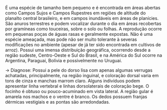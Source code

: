 ﻿É uma espécie de tamanho bem pequeno e é encontrada em áreas abertas como Campos Sujos e Campos Rupestres em regiões de altitude do planalto central brasileiro, e em campos inundáveis em áreas de planícies. São anuros terrestres e podem vocalizar durante o dia em áreas recobertas por gramíneas como touceiras, sobre o solo ou folhas. A reprodução ocorre em pequenas poças de águas rasas e geralmente expostas.
Não é uma espécie ameaçada, mas pode não ser muito tolerante à severas modificações no ambiente (apesar de já ter sido encontrada em cultivos de arroz). Possui uma imensa distribuição geográfica, ocorrendo desde a região sudeste, Centro-Oeste e Sul do Brasil, e na América do Sul ocorre na Argentina, Paraguai, Bolívia e possivelmente no Uruguai.


-> Diagnose:
Possui a pele do dorso lisa com apenas algumas verrugas achatadas, principalmente, na região inguinal, e coloração dorsal varia em tons de cinza e manchas marrom claro. Alguns indivíduos podem apresentar linha vertebral e linhas dorsolaterais de coloração bege. O focinho é obtuso ou pouco-acuminado em vista lateral. A região gular é amarela nos machos e o ventre é branco. Os dedos possuem franjas dérmicas vestigiais e as pontas são arredondadas.